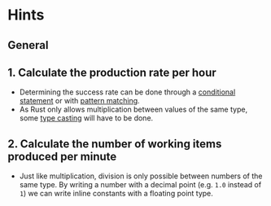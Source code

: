 # Hints

## General

## 1. Calculate the production rate per hour

- Determining the success rate can be done through a
  [conditional statement](https://doc.rust-lang.org/stable/book/ch03-05-control-flow.html#if-expressions) or with
  [pattern matching](https://doc.rust-lang.org/stable/book/ch18-01-all-the-places-for-patterns.html#match-arms).
- As Rust only allows multiplication between values of the same type,
  some [type casting](https://doc.rust-lang.org/rust-by-example/types/cast.html) will have to be done.

## 2. Calculate the number of working items produced per minute

- Just like multiplication, division is only possible between numbers of the same type.
  By writing a number with a decimal point (e.g. `1.0` instead of `1`) we can write inline
  constants with a floating point type.
